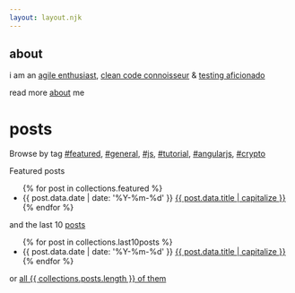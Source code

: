 ```yaml
---
layout: layout.njk
---
```


<h2>about</h2>

i am an [agile enthusiast](https://en.wikipedia.org/wiki/agile_software_development), [clean code connoisseur](https://blog.cleancoder.com) & [testing aficionado](https://en.wikipedia.org/wiki/test-driven_development)

read more <a href="/about">about</a> me
<h1 class="title no-anchorify">posts</h1>

<p class="no-share">
  Browse by tag <a class="tag" href="/tags/featured">#featured</a>, <a class="tag" href="/tags/general">#general</a>, <a class="tag" href="/tags/js">#js</a>, <a class="tag" href="/tags/tutorial">#tutorial</a>, <a class="tag" href="/tags/angularjs">#angularjs</a>, <a class="tag" href="/tags/crypto">#crypto</a>
</p>

Featured posts

<ul reversed class="searchable">
{% for post in collections.featured %}
  <li class="post-item">
    <span class="post-date">{{ post.data.date | date: '%Y-%m-%d' }}</span>
    <a href="{{ post.url }}" class="post-link">
      {{ post.data.title | capitalize }}
    </a>
  </li>
{% endfor %}
</ul>

and the last 10 <a href="/posts">posts</a>

<ul reversed class="searchable">
{% for post in collections.last10posts %}
  <li class="post-item">
    <span class="post-date">{{ post.data.date | date: '%Y-%m-%d' }}</span>
    <a href="{{ post.url }}" class="post-link">
      {{ post.data.title | capitalize }}
    </a>
  </li>
{% endfor %}
</ul>

or <a href="/posts/">all {{ collections.posts.length }} of them</a>
